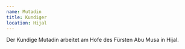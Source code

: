 ```yaml
---
name: Mutadin
title: Kundiger
location: Hijal
---
```


Der Kundige Mutadin arbeitet am Hofe des Fürsten Abu Musa in Hijal.

